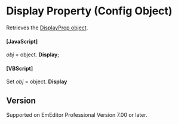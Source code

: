 # Display Property (Config Object)

Retrieves the
[DisplayProp object](../display_prop/index).

#### \[JavaScript\]

_obj_ = object. **Display**;

#### \[VBScript\]

Set _obj_ = object. **Display**

## Version

Supported on EmEditor Professional Version 7.00 or later.
